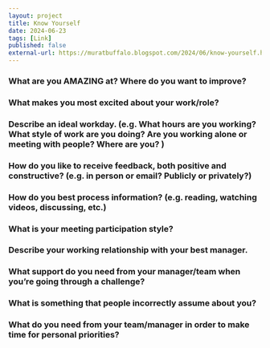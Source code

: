 ```yaml
---
layout: project
title: Know Yourself
date: 2024-06-23
tags: [Link]
published: false
external-url: https://muratbuffalo.blogspot.com/2024/06/know-yourself.html?m=1
---
```



<!-- more -->

### What are you AMAZING at? Where do you want to improve?


### What makes you most excited about your work/role?


### Describe an ideal workday. (e.g. What hours are you working? What style of work are you doing? Are you working alone or meeting with people? Where are you? )


### How do you like to receive feedback, both positive and constructive? (e.g. in person or email? Publicly or privately?)


### How do you best process information? (e.g. reading, watching videos, discussing, etc.)


### What is your meeting participation style?


### Describe your working relationship with your best manager.


### What support do you need from your manager/team when you’re going through a challenge?


### What is something that people incorrectly assume about you?


### What do you need from your team/manager in order to make time for personal priorities?

